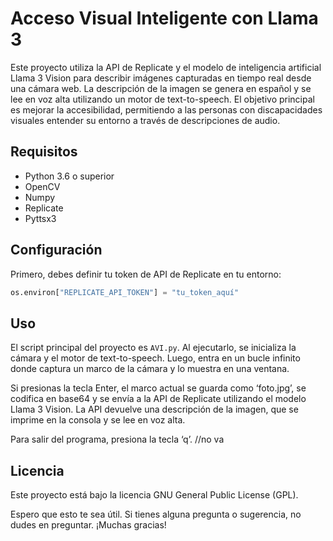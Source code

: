 # Acceso Visual Inteligente con Llama 3

Este proyecto utiliza la API de Replicate y el modelo de inteligencia artificial Llama 3 Vision para describir imágenes capturadas en tiempo real desde una cámara web. La descripción de la imagen se genera en español y se lee en voz alta utilizando un motor de text-to-speech. El objetivo principal es mejorar la accesibilidad, permitiendo a las personas con discapacidades visuales entender su entorno a través de descripciones de audio.

## Requisitos

- Python 3.6 o superior
- OpenCV
- Numpy
- Replicate
- Pyttsx3

## Configuración

Primero, debes definir tu token de API de Replicate en tu entorno:

```python
os.environ["REPLICATE_API_TOKEN"] = "tu_token_aquí"
```

## Uso

El script principal del proyecto es `AVI.py`. Al ejecutarlo, se inicializa la cámara y el motor de text-to-speech. Luego, entra en un bucle infinito donde captura un marco de la cámara y lo muestra en una ventana.

Si presionas la tecla Enter, el marco actual se guarda como ‘foto.jpg’, se codifica en base64 y se envía a la API de Replicate utilizando el modelo Llama 3 Vision. La API devuelve una descripción de la imagen, que se imprime en la consola y se lee en voz alta.

Para salir del programa, presiona la tecla ‘q’. //no va

## Licencia

Este proyecto está bajo la licencia GNU General Public License (GPL).

Espero que esto te sea útil. Si tienes alguna pregunta o sugerencia, no dudes en preguntar. ¡Muchas gracias!

